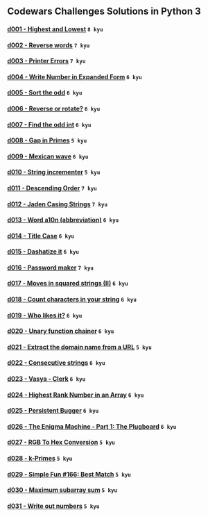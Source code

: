 ## Codewars Challenges Solutions in Python 3

#### [d001 - Highest and Lowest](./d001) `8 kyu`
#### [d002 - Reverse words](./d002) `7 kyu`
#### [d003 - Printer Errors](./d003) `7 kyu`
#### [d004 - Write Number in Expanded Form](./d004) `6 kyu`
#### [d005 - Sort the odd](./d005) `6 kyu`
#### [d006 - Reverse or rotate?](./d006) `6 kyu`
#### [d007 - Find the odd int](./d007) `6 kyu`
#### [d008 - Gap in Primes](./d008) `5 kyu`
#### [d009 - Mexican wave](./d009) `6 kyu`
#### [d010 - String incrementer](./d010) `5 kyu`
#### [d011 - Descending Order](./d011) `7 kyu`
#### [d012 - Jaden Casing Strings](./d012) `7 kyu`
#### [d013 - Word a10n (abbreviation)](./d013) `6 kyu`
#### [d014 - Title Case](./d014) `6 kyu`
#### [d015 - Dashatize it](./d015) `6 kyu`
#### [d016 - Password maker](./d016) `7 kyu`
#### [d017 - Moves in squared strings (II)](./d017) `6 kyu`
#### [d018 - Count characters in your string](./d018) `6 kyu`
#### [d019 - Who likes it?](./d019) `6 kyu`
#### [d020 - Unary function chainer](./d020) `6 kyu`
#### [d021 - Extract the domain name from a URL](./d021) `5 kyu`
#### [d022 - Consecutive strings](./d022) `6 kyu`
#### [d023 - Vasya - Clerk](./d023) `6 kyu`
#### [d024 - Highest Rank Number in an Array](./d024) `6 kyu`
#### [d025 - Persistent Bugger](./d025) `6 kyu`
#### [d026 - The Enigma Machine - Part 1: The Plugboard](./d026) `6 kyu`
#### [d027 - RGB To Hex Conversion](./d027) `5 kyu`
#### [d028 - k-Primes](./d028) `5 kyu`
#### [d029 - Simple Fun #166: Best Match](./d029) `5 kyu`
#### [d030 - Maximum subarray sum](./d030) `5 kyu`
#### [d031 - Write out numbers](./d031) `5 kyu`
